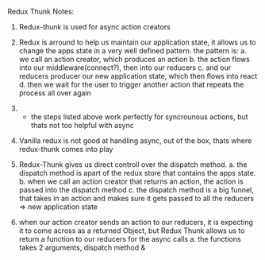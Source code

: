 Redux Thunk Notes:

1. Redux-thunk is used for async action creators 
2. Redux is arround to help us maintain our application state, it allows us to change the apps state in a very well defined pattern. the pattern is:
    a. we call an action creator, which produces an action
    b. the action flows into our middleware(connect?), then into our reducers
    c. and our reducers producer our new application state, which then flows into react
    d. then we wait for the user to trigger another action that repeats the process all over again

3. * the steps listed above work perfectly for syncrounous actions, but thats not too helpful with async
4. Vanilla redux is not good at handling async, out of the box, thats where redux-thunk comes into play
5. Redux-Thunk gives us direct controll over the dispatch method.
    a. the dispatch method is apart of the redux store that contains the apps state.    
    b. when we call an action creator that returns an action, the action is passed into the dispatch method
    c. the dispatch method is a big funnel, that takes in an action and makes sure it gets passed to all the reducers => new application state
6. when our action creator sends an action to our reducers, it is expecting it to come across as a returned Object, but Redux Thunk allows us to return a function to our reducers for the async calls
    a. the functions takes 2 arguments, dispatch method &     
